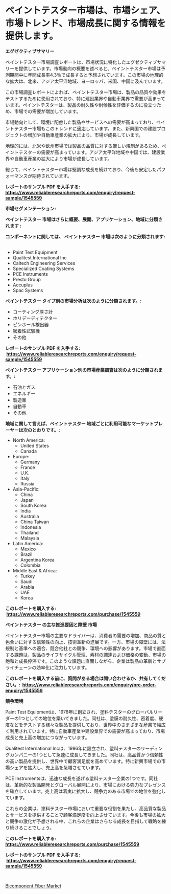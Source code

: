 <p><h1>ペイントテスター市場は、市場シェア、市場トレンド、市場成長に関する情報を提供します。</h1></p><p><strong>エグゼクティブサマリー</strong></p>
<p><p>ペイントテスター市場調査レポートは、市場状況に特化したエグゼクティブサマリーを提供しています。市場動向の概要を述べると、ペイントテスター市場は予測期間中に年間成長率4.3％で成長すると予想されています。この市場の地理的な拡大は、北米、アジア太平洋地域、ヨーロッパ、米国、中国に及んでいます。</p><p>この市場調査レポートによれば、ペイントテスター市場は、製品の品質や効果をテストするために使用されており、特に建設業界や自動車業界で需要が高まっています。ペイントテスターは、製品の耐久性や耐候性を評価するのに役立つため、市場での需要が増加しています。</p><p>市場動向として、環境に配慮した製品やサービスへの需要が高まっており、ペイントテスター市場もこのトレンドに適応しています。また、新興国での建設プロジェクトの増加や自動車産業の拡大により、市場が成長しています。</p><p>地理的には、北米や欧州市場では製品の品質に対する厳しい規制があるため、ペイントテスターの需要が高まっています。アジア太平洋地域や中国では、建設業界や自動車産業の拡大により市場が成長しています。</p><p>総じて、ペイントテスター市場は堅調な成長を続けており、今後も安定したパフォーマンスが期待されています。</p></p>
<p><strong>レポートのサンプル PDF を入手する: <a href="https://www.reliableresearchreports.com/enquiry/request-sample/1545559">https://www.reliableresearchreports.com/enquiry/request-sample/1545559</a></strong></p>
<p><strong>市場セグメンテーション:</strong></p>
<p><strong> ペイントテスター 市場はさらに概要、展開、アプリケーション、地域に分類されます :</strong></p>
<p><strong>コンポーネントに関しては、 ペイントテスター 市場は次のように分類されます: &nbsp;</strong></p>
<p><ul><li>Paint Test Equipment</li><li>Qualitest International Inc</li><li>Caltech Engineering Services</li><li>Specialized Coating Systems</li><li>PCE Instruments</li><li>Presto Group</li><li>Accuplus</li><li>Spac Systems</li></ul></p>
<p><strong> ペイントテスター タイプ別の市場分析は次のように分類されます。:</strong></p>
<p><ul><li>コーティング厚さ計</li><li>ホリデーディテクター</li><li>ピンホール検出器</li><li>密着性試験機</li><li>その他</li></ul></p>
<p><strong>レポートのサンプル PDF を入手する: &nbsp;<a href="https://www.reliableresearchreports.com/enquiry/request-sample/1545559">https://www.reliableresearchreports.com/enquiry/request-sample/1545559</a></strong></p>
<p><strong> ペイントテスター アプリケーション別の市場産業調査は次のように分類されます。:</strong></p>
<p><ul><li>石油とガス</li><li>エネルギー</li><li>製造業</li><li>自動車</li><li>その他</li></ul></p>
<p><strong>地域に関して言えば、ペイントテスター 地域ごとに利用可能なマーケットプレーヤーは次のとおりです。:</strong></p>
<p><ul>
    <li>
        North America:
        <ul>
            <li>United States</li>
            <li>Canada</li>
        </ul>
    </li>
    <li>
        Europe:
        <ul>
            <li>Germany</li>
            <li>France</li>
            <li>U.K.</li>
            <li>Italy</li>
            <li>Russia</li>
        </ul>
    </li>
    <li>
        Asia-Pacific:
        <ul>
            <li>China</li>
            <li>Japan</li>
            <li>South Korea</li>
            <li>India</li>
            <li>Australia</li>
            <li>China Taiwan</li>
            <li>Indonesia</li>
            <li>Thailand</li>
            <li>Malaysia</li>
        </ul>
    </li>
    <li>
        Latin America:
        <ul>
            <li>Mexico</li>
            <li>Brazil</li>
            <li>Argentina Korea</li>
            <li>Colombia</li>
        </ul>
    </li>
    <li>
        Middle East & Africa:
        <ul>
            <li>Turkey</li>
            <li>Saudi</li>
            <li>Arabia</li>
            <li>UAE</li>
            <li>Korea</li>
        </ul>
    </li>
    </ul></p>
<p><strong>このレポートを購入する: &nbsp;<a href="https://www.reliableresearchreports.com/purchase/1545559">https://www.reliableresearchreports.com/purchase/1545559</a></strong></p>
<p><strong>ペイントテスター の主な推進要因と障壁 市場</strong></p>
<p><p>ペイントテスター市場の主要なドライバーは、消費者の需要の増加、商品の質と色合いに対する信頼性の向上、技術革新の進展です。一方、市場の障壁には、法規制と基準への適合、競合他社との競争、環境への影響があります。市場で直面する課題は、製品のライフサイクル管理、素材の調達および価格の変動、市場の飽和と成長停滞です。このような課題に直面しながら、企業は製品の革新とサプライチェーンの効率化に注力しています。</p></p>
<p><strong>このレポートを購入する前に、質問がある場合は問い合わせるか、共有してください。:&nbsp; <a href="https://www.reliableresearchreports.com/enquiry/pre-order-enquiry/1545559">https://www.reliableresearchreports.com/enquiry/pre-order-enquiry/1545559</a></strong></p>
<p><strong>競争環境</strong></p>
<p><p>Paint Test Equipmentは、1978年に創立され、塗料テスターのグローバルリーダーの1つとしての地位を築いてきました。同社は、塗膜の耐久性、密着度、硬度などをテストする様々な製品を提供しており、世界中のさまざまな産業で幅広く利用されています。特に自動車産業や建設業界での需要が高まっており、市場成長と売上高の増加につながっています。</p><p>Qualitest International Incは、1996年に設立され、塗料テスターのリーディングカンパニーの1つとして急速に成長してきました。同社は、高品質かつ信頼性の高い製品を提供し、世界中で顧客満足度を高めています。特に新興市場での市場シェアを拡大し、売上高を急増させています。</p><p>PCE Instrumentsは、迅速な成長を遂げる塗料テスター企業の1つです。同社は、革新的な製品開発とグローバル展開により、市場における強力なプレゼンスを確立しています。売上高は着実に拡大し、競争力のある市場での地位を強化しています。</p><p>これらの企業は、塗料テスター市場において重要な役割を果たし、高品質な製品とサービスを提供することで顧客満足度を向上させています。今後も市場の拡大と競争の激化が予想される中、これらの企業はさらなる成長を目指して戦略を練り続けることでしょう。</p></p>
<p><strong>このレポートを購入する: &nbsp; <a href="https://www.reliableresearchreports.com/purchase/1545559">https://www.reliableresearchreports.com/purchase/1545559</a></strong></p>
<p><strong>レポートのサンプル PDF を入手する: &nbsp;<a href="https://www.reliableresearchreports.com/enquiry/request-sample/1545559">https://www.reliableresearchreports.com/enquiry/request-sample/1545559</a></strong><strong></strong></p>
<p>&nbsp;</p>
<p><p><a href="https://woozy-pyroraptor-a1f.notion.site/Bicomponent-Fiber-Market-Provides-a-Comprehensive-Analysis-Including-a-Macro-Overview-of-the-Market--3987debe0d6749c09ccb21617558c02f">Bicomponent Fiber Market</a></p></p>